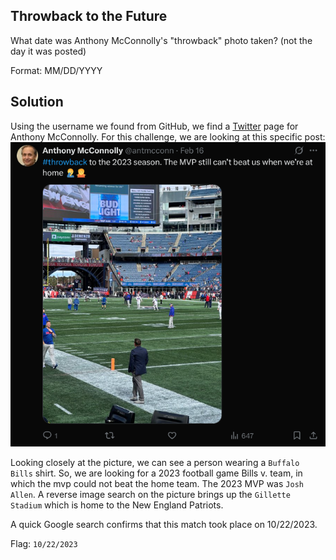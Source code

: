 ## Throwback to the Future

What date was Anthony McConnolly's "throwback" photo taken? (not the day it was posted)

Format: MM/DD/YYYY

## Solution

Using the username we found from GitHub, we find a [Twitter](https://x.com/antmcconn) page for Anthony McConnolly. For this challenge, we are looking at this specific post:
![twitter post](twitter.png)

Looking closely at the picture, we can see a person wearing a `Buffalo Bills` shirt. So, we are looking for a 2023 football game Bills v. team, in which the mvp could not beat the home team. The 2023 MVP was `Josh Allen`. A reverse image search on the picture brings up the `Gillette Stadium` which is home to the New England Patriots.

A quick Google search confirms that this match took place on 10/22/2023. 

Flag: `10/22/2023`